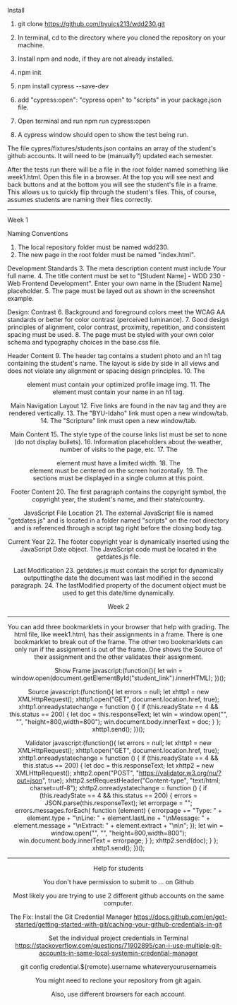 Install

1. git clone https://github.com/byuics213/wdd230.git

2. In terminal, cd to the directory where you cloned the repository on your machine.

3. Install npm and node, if they are not already installed. 

4. npm init

5. npm install cypress --save-dev

6. add "cypress:open": "cypress open" to "scripts" in your package.json file.

7. Open terminal and run npm run cypress:open

8. A cypress window should open to show the test being run.

The file cypres/fixtures/students.json contains an array of the student's github accounts. It will need to be (manually?) updated each semester.

After the tests run there will be a file in the root folder named something like week1.html. Open this file in a browser. At the top you will see next and back buttons and at the bottom you will see the student's file in a frame. This allows us to quickly flip through the student's files. This, of course, assumes students are naming their files correctly.

**********

Week 1

Naming Conventions
1. The local repository folder must be named wdd230.
2. The new page in the root folder must be named "index.html".

Development Standards
3. The meta description content must include Your full name.
4. The title content must be set to "[Student Name] - WDD 230 - Web Frontend Development". Enter your own name in the [Student Name] placeholder.
5. The page must be layed out as shown in the screenshot example.

Design: Contrast
6. Background and foreground colors meet the WCAG AA standards or better for color contrast (perceived luminance).
7. Good design principles of alignment, color contrast, proximity, repetition, and consistent spacing must be used.
8. The page must be styled with your own color schema and typography choices in the base.css file.

Header Content
9. The header tag contains a student photo and an h1 tag containing the student's name. The layout is side by side in all views and does not violate any alignment or spacing design principles.
10. The <header> element must contain your optimized profile image img.
11. The <header> element must contain your name in an h1 tag.

Main Navigation Layout
12. Five <a> links are found in the nav tag and they are rendered vertically.
13. The "BYU-Idaho" link must open a new window/tab.
14. The "Scripture" link must open a new window/tab.

Main Content
15. The style type of the course links list must be set to none (do not display bullets).
16. Information placeholders about the weather, number of visits to the page, etc. 
17. The <main> element must have a limited width.
18. The <main> element must be centered on the screen horizontally. 
19. The <main> sections must be displayed in a single column at this point.      

Footer Content
20. The first paragraph contains the copyright symbol, the copyright year, the student's name, and their state/country.   

JavaScript File Location
21. The external JavaScript file is named "getdates.js" and is located in a folder named "scripts" on the root directory and is referenced through a script tag right before the closing body tag.

Current Year
22. The footer copyright year is dynamically inserted using the JavaScript Date object. The JavaScript code must be located in the getdates.js file.

Last Modification
23. getdates.js must contain the script for dynamically outputtingthe date the document was last modified in the second paragraph.
24. The lastModified property of the document object must be used to get this date/time dynamically.

Week 2

**********

You can add three bookmarklets in your browser that help with grading. The html file, like week1.html, has their assignments in a frame. There is one bookmarklet to break out of the frame. The other two bookmarklets can only run if the assignment is out of the frame. One shows the Source of their assignment and the other validates their assignment.
 
Show Frame
javascript:(function(){ let win = window.open(document.getElementById("student_link").innerHTML); })();
 
Source
javascript:(function(){  let errors = null;  let xhttp1 = new XMLHttpRequest();  xhttp1.open("GET", document.location.href, true);  xhttp1.onreadystatechange = function () {  if (this.readyState == 4 && this.status == 200) {  let doc = this.responseText; let win = window.open("", "", "height=800,width=800");  win.document.body.innerText = doc;  }  };  xhttp1.send(); })();
 
Validator
javascript:(function(){  let errors = null;  let xhttp1 = new XMLHttpRequest();  xhttp1.open("GET", document.location.href, true);  xhttp1.onreadystatechange = function () {  if (this.readyState == 4 && this.status == 200) {  let doc = this.responseText;  let xhttp2 = new XMLHttpRequest();  xhttp2.open("POST", "https://validator.w3.org/nu/?out=json", true);  xhttp2.setRequestHeader("Content-type", "text/html; charset=utf-8");  xhttp2.onreadystatechange = function () {  if (this.readyState == 4 && this.status == 200) {  errors = JSON.parse(this.responseText);  let errorpage = "";  errors.messages.forEach( function (element) {  errorpage += "Type: " + element.type + "\nLine: " + element.lastLine  + "\nMessage: " + element.message + "\nExtract: " + element.extract  + "\n\n";  });  let win = window.open("", "", "height=800,width=800");  win.document.body.innerText = errorpage;  }  };  xhttp2.send(doc);  }  };  xhttp1.send(); })();
 
**********

Help for students

You don't have permission to submit to ... on Github

Most likely you are trying to use 2 different github accounts on the same computer.

The Fix:
Install the Git Credential Manager
https://docs.github.com/en/get-started/getting-started-with-git/caching-your-github-credentials-in-git

Set the individual project credentials in Terminal
https://stackoverflow.com/questions/71902895/can-i-use-multiple-git-accounts-in-same-local-systemin-credential-manager

git config credential.${remote}.username whateveryourusernameis

You might need to reclone your repository from git again.

Also, use different browsers for each account.